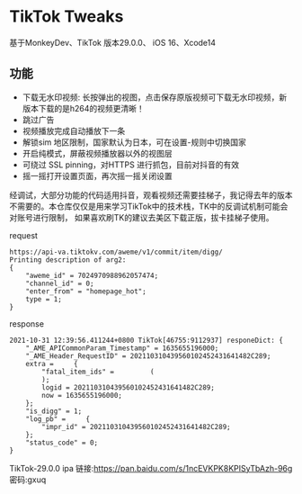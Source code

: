 # TikTok Tweaks
基于MonkeyDev、TikTok 版本29.0.0、 iOS 16、Xcode14

## 功能
- 下载无水印视频: 长按弹出的视图，点击保存原版视频可下载无水印视频，新版本下载的是h264的视频更清晰！
- 跳过广告
- 视频播放完成自动播放下一条
- 解锁sim 地区限制，国家默认为日本，可在设置-规则中切换国家
- 开启纯模式，屏蔽视频播放器以外的视图层
- 可绕过 SSL pinning，对HTTPS 进行抓包，目前对抖音的有效
- 摇一摇打开设置页面，再次摇一摇关闭设置

经调试，大部分功能的代码适用抖音，观看视频还需要挂梯子，我记得去年的版本不需要的。本仓库仅仅是用来学习TikTok中的技术栈，TK中的反调试机制可能会对账号进行限制， 如果喜欢刷TK的建议去美区下载正版，拔卡挂梯子使用。


request
```
https://api-va.tiktokv.com/aweme/v1/commit/item/digg/
Printing description of arg2:
{
    "aweme_id" = 7024970988962057474;
    "channel_id" = 0;
    "enter_from" = "homepage_hot";
    type = 1;
}
```

response
```
2021-10-31 12:39:56.411244+0800 TikTok[46755:9112937] responeDict: {
    "_AME_APICommonParam_Timestamp" = 1635655196000;
    "_AME_Header_RequestID" = 202110310439560102452431641482C289;
    extra =     {
        "fatal_item_ids" =         (
        );
        logid = 202110310439560102452431641482C289;
        now = 1635655196000;
    };
    "is_digg" = 1;
    "log_pb" =     {
        "impr_id" = 202110310439560102452431641482C289;
    };
    "status_code" = 0;
}

```

TikTok-29.0.0 ipa 链接:https://pan.baidu.com/s/1ncEVKPK8KPISyTbAzh-96g  密码:gxuq
